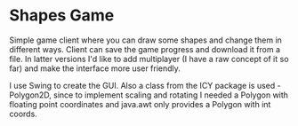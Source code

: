 # Shapes Game
 Simple game client where you can draw some shapes and change them in different ways. Client can save the game progress and download it from a file. In latter versions I'd like to add multiplayer (I have a raw concept of it so far) and make the interface more user friendly.

I use Swing to create the GUI. Also a class from the ICY package is used - Polygon2D, since to implement scaling and rotating I needed a Polygon with floating point coordinates and java.awt only provides a Polygon with int coords.
